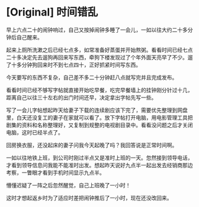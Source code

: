 # [Original] 时间错乱


早上六点二十的闹钟响过，自己又按掉闹钟多睡了一会儿，一如以往大约二十多分钟后自己醒来。

起来上厕所洗漱之后已经七点多，如常准备好蒸蛋并开始熬粥。看看时间已经七点二十多决定先去遛狗再回来写东西，牵狗下楼发现过了个年外面天亮早了不少。遛了十多分钟狗回来时不到七点四十，正好抓紧时间写东西。

今天要写的东西不复杂，自己差不多二十分钟赶八点就写完并且完成发布。

看看时间已经不够写字帖就直接开始吃早餐，吃完早餐墙上的挂钟刚分针过十几，距离自己以往三十左右的出门时间还早，决定拿出字帖先写一些。

写了一会儿字帖想起昨天给妻子下载的连续剧应该下完了，需要优先整理到网盘里，白天还没复工的妻子在家就可以看了。放下字帖打开电脑，用电影管理工具把剧集的资料和名称整理好，又复制到规整的电视剧目录中。看看没问题之后才关闭电脑，这时已经半点了。

回房换衣服，还没起床的妻子问我今天起晚了吗？我回答说是正常时间啊。

一如以往地铁上班，到公司时刚过半点又是准时上班的一天。忽然接到领导电话，才看到领导信息问我能不能准时出发。想起昨天说好九点半一起出发去经销商那边考察，一瞥眼才看到手机时间显示九点半。

懵懂迟疑了一阵之后忽然醒觉，自己上班晚了一小时！

这时才想起返乡时为了适应时差把闹钟推后了一小时，现在还没改回来。

